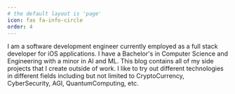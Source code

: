 ```yaml
---
# the default layout is 'page'
icon: fas fa-info-circle
order: 4
---
```


I am a software development engineer currently employed as a full stack developer for iOS applications. I have a Bachelor's in Computer Science and Engineering with a minor in AI and ML. This blog contains all of my side projects that I create outside of work. I like to try out different technologies in different fields including but not limited to CryptoCurrency, CyberSecurity, AGI, QuantumComputing, etc.
